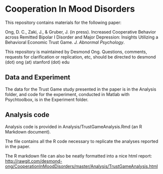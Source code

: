 # Cooperation In Mood Disorders

This repository contains materials for the following paper:

Ong, D. C., Zaki, J., & Gruber, J. (in press). Increased Cooperative Behavior across Remitted Bipolar I Disorder and Major Depression: Insights Utilizing a Behavioral Economic Trust Game. *J. Abnormal Psychology*.

This repository is maintained by Desmond Ong. Questions, comments, requests for clarification or replication, etc, should be directed to desmond (dot) ong (at) stanford (dot) edu

## Data and Experiment

The data for the Trust Game study presented in the paper is in the Analysis folder, and code for the experiment, conducted in Matlab with Psychtoolbox, is in the Experiment folder.

## Analysis code

Analysis code is provided in Analysis/TrustGameAnalysis.Rmd (an R Markdown document).

The file contains all the R code necessary to replicate the analyses reported in the paper.

The R markdown file can also be neatly formatted into a nice html report: 
http://rawgit.com/desmond-ong/CooperationInMoodDisorders/master/Analysis/TrustGameAnalysis.html